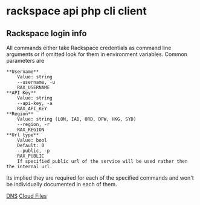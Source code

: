 rackspace api php cli client
============================

Rackspace login info
--------------------

All commands either take Rackspace credentials as command line arguments or if omitted look for them in environment
variables. Common parameters are

    **Username**
        Value: string
        --username, -u
        RAX_USERNAME
    **API Key**
        Value: string
        --api-key, -a
        RAX_API_KEY
    **Region**
        Value: string (LON, IAD, ORD, DFW, HKG, SYD)
        --region, -r
        RAX_REGION
    **Url type**
        Value: bool
        Default: 0
        --public, -p
        RAX_PUBLIC
        If specified public url of the service will be used rather then the internal url.

Its implied they are required for each of the specified commands and won't be individually documented in each of them.


[DNS](src/Appsco/RackspaceCliBundle/Resources/doc/dns.md)
[Cloud Files](src/Appsco/RackspaceCliBundle/Resources/doc/cloudFiles.md)
